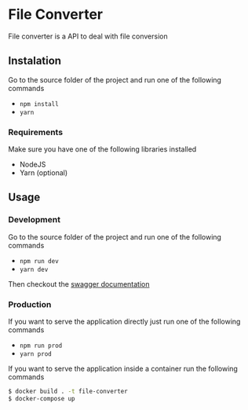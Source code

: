 # File Converter

File converter is a API to deal with file conversion

## Instalation

Go to the source folder of the project and run one of the following commands
- ```npm install```
- ```yarn```

### Requirements

Make sure you have one of the following libraries installed
- NodeJS
- Yarn (optional)

## Usage

### Development

Go to the source folder of the project and run one of the following commands
- ```npm run dev```
- ```yarn dev```

Then checkout the [swagger documentation](http://localhost:3000/v1/docs)

### Production

If you want to serve the application directly just run one of the following commands

- ```npm run prod```
- ```yarn prod```

If you want to serve the application inside a container run the following commands

```bash
$ docker build . -t file-converter
$ docker-compose up
```